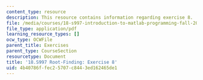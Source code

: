```yaml
---
content_type: resource
description: This resource contains information regarding exercise 8.
file: /media/courses/18-s997-introduction-to-matlab-programming-fall-2011/4b40786ffec25707c8443ed162465de1_MIT18_S997F11_Exercise_8.pdf
file_type: application/pdf
learning_resource_types: []
ocw_type: OCWFile
parent_title: Exercises
parent_type: CourseSection
resourcetype: Document
title: '18.S997 Root-Finding: Exercise 8'
uid: 4b40786f-fec2-5707-c844-3ed162465de1
---
```

